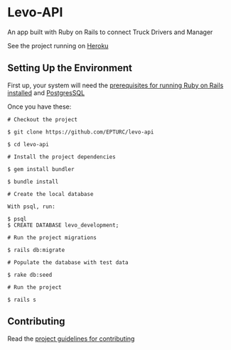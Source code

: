 # Levo-API
 An app built with Ruby on Rails to connect Truck Drivers and Manager

See the project running on [Heroku](https://epturc-levo.herokuapp.com/api/v1/drivers)

## Setting Up the Environment


First up, your system will need the [prerequisites for running Ruby on Rails installed](https://rubyonrails.org/) and [PostgresSQL](https://www.postgresql.org/)

Once you have these:

```
# Checkout the project

$ git clone https://github.com/EPTURC/levo-api

$ cd levo-api

# Install the project dependencies

$ gem install bundler

$ bundle install

# Create the local database

With psql, run: 

$ psql
$ CREATE DATABASE levo_development;

# Run the project migrations

$ rails db:migrate

# Populate the database with test data

$ rake db:seed

# Run the project

$ rails s
```


## Contributing

Read the [project guidelines for contributing](https://github.com/EPTURC/levo-api/blob/master/docs/CONTRIBUTING.md)
